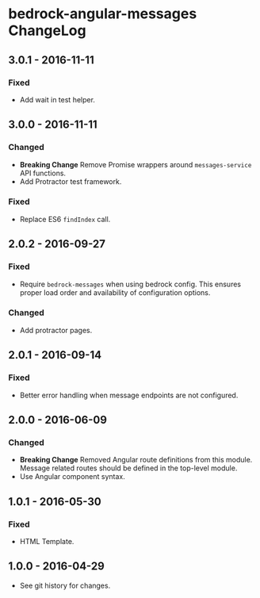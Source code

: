 # bedrock-angular-messages ChangeLog

## 3.0.1 - 2016-11-11

### Fixed
- Add wait in test helper.

## 3.0.0 - 2016-11-11

### Changed
- **Breaking Change** Remove Promise wrappers around `messages-service` API
  functions.
- Add Protractor test framework.

### Fixed
- Replace ES6 `findIndex` call.

## 2.0.2 - 2016-09-27

### Fixed
- Require `bedrock-messages` when using bedrock config. This
  ensures proper load order and availability of configuration
  options.

### Changed
- Add protractor pages.

## 2.0.1 - 2016-09-14

### Fixed
- Better error handling when message endpoints are not configured.

## 2.0.0 - 2016-06-09

### Changed
- **Breaking Change** Removed Angular route definitions from this module.
Message related routes should be defined in the top-level module.
- Use Angular component syntax.

## 1.0.1 - 2016-05-30

### Fixed
- HTML Template.

## 1.0.0 - 2016-04-29

- See git history for changes.
